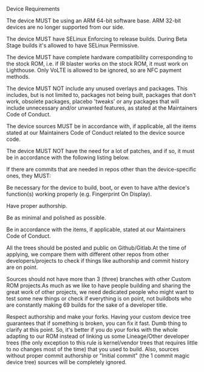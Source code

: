 Device Requirements


The device MUST be using an ARM 64-bit software base. ARM 32-bit devices are no longer supported from our side.

The device MUST have SELinux Enforcing to release builds. During Beta Stage builds it's allowed to have SELinux Permissive.

The device MUST have complete hardware compatibility corresponding to the stock ROM, i.e. if IR blaster works on the stock ROM, it must work on Lighthouse. Only VoLTE is allowed to be ignored, so are NFC payment methods.

The device MUST NOT include any unused overlays and packages. This includes, but is not limited to, packages not being built, packages that don't work, obsolete packages, placebo 'tweaks' or any packages that will include unnecessary and/or unwanted features, as stated at the Maintainers Code of Conduct.

The device sources MUST be in accordance with, if applicable, all the items stated at our Maintainers Code of Conduct related to the device source code.


The device MUST NOT have the need for a lot of patches, and if so, it must be in accordance with the following listing below.

If there are commits that are needed in repos other than the device-specific ones, they MUST:

Be necessary for the device to build, boot, or even to have a/the device's function(s) working properly (e.g. Fingerprint On Display).

Have proper authorship.

Be as minimal and polished as possible.

Be in accordance with the items, if applicable, stated at our Maintainers Code of Conduct.

All the trees should be posted and public on Github/Gitlab.At the time of applying, we compare them with different other repos from other developers/projects to check if things like authorship and commit history are on point. 
 
Sources should not have more than 3 (three) branches with other Custom ROM projects.As much as we like to have people building and sharing the great work of other projects, we need dedicated people who might want to test some new things or check if everything is on point, not buildbots who are constantly making 69 builds for the sake of a developer title.

Respect authorship and make your forks. Having your custom device tree guarantees that if something is broken, you can fix it fast. Dumb thing to clarify at this point. So, it's better if you do your forks with the whole adapting to our ROM instead of linking us some Lineage/Other developer trees (the only exception to this rule is kernel/vendor trees that requires little to no changes most of the time) that you used to build. Also, sources without proper commit authorship or "Initial commit" (the 1 commit magic device tree) sources will be completely ignored.